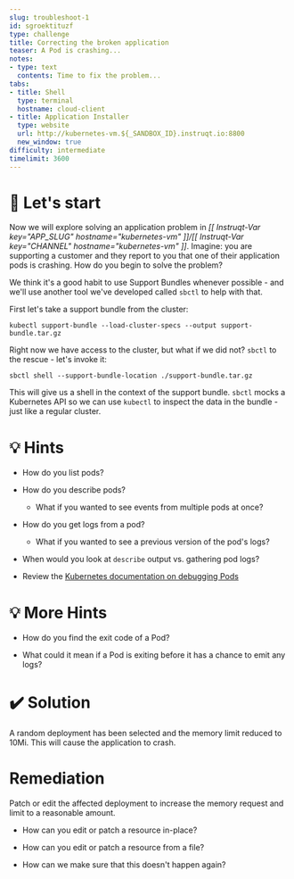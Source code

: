 ```yaml
---
slug: troubleshoot-1
id: sgroektituzf
type: challenge
title: Correcting the broken application
teaser: A Pod is crashing...
notes:
- type: text
  contents: Time to fix the problem...
tabs:
- title: Shell
  type: terminal
  hostname: cloud-client
- title: Application Installer
  type: website
  url: http://kubernetes-vm.${_SANDBOX_ID}.instruqt.io:8800
  new_window: true
difficulty: intermediate
timelimit: 3600
---
```


🚀 Let's start
=================

Now we will explore solving an application problem in *[[ Instruqt-Var key="APP_SLUG" hostname="kubernetes-vm" ]]/[[ Instruqt-Var key="CHANNEL" hostname="kubernetes-vm" ]]*.  Imagine: you are supporting a customer and they report to you that one of their application pods is crashing.  How do you begin to solve the problem?

We think it's a good habit to use Support Bundles whenever possible - and we'll use another tool we've developed called `sbctl` to help with that.

First let's take a support bundle from the cluster:

```
kubectl support-bundle --load-cluster-specs --output support-bundle.tar.gz
```

Right now we have access to the cluster, but what if we did not?  `sbctl` to the rescue - let's invoke it:

```
sbctl shell --support-bundle-location ./support-bundle.tar.gz
```

This will give us a shell in the context of the support bundle.  `sbctl` mocks a Kubernetes API so we can use `kubectl` to inspect the data in the bundle - just like a regular cluster.


💡 Hints
=================
- How do you list pods?

- How do you describe pods?
  - What if you wanted to see events from multiple pods at once?

- How do you get logs from a pod?
  - What if you wanted to see a previous version of the pod's logs?

- When would you look at `describe` output vs. gathering pod logs?

- Review the [Kubernetes documentation on debugging Pods](https://kubernetes.io/docs/tasks/debug/debug-application/debug-running-pod/)

💡 More Hints
=================
- How do you find the exit code of a Pod?

- What could it mean if a Pod is exiting before it has a chance to emit any logs?

✔️ Solution
=================
A random deployment has been selected and the memory limit reduced to 10Mi.  This will cause the application to crash.

Remediation
=================
Patch or edit the affected deployment to increase the memory request and limit to a reasonable amount.

- How can you edit or patch a resource in-place?

- How can you edit or patch a resource from a file?

- How can we make sure that this doesn't happen again?
